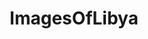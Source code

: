 ---
title: ImagesOfLibya
crosslinks:
- pics
- imagesofnetwork
- wwiipics
- india
- u_2BrkOnThru
- MilitaryPorn
- td_uncensored
- HistoryPorn
- dontdeadopeninside
- OldSchoolCool
- TankPorn
- EarthPorn
- MapPorn
- TheDonaldNews
- translator
- europe
- aww
- WarplanePorn
- GermanWW2photos
- forwardsfromgrandma
---